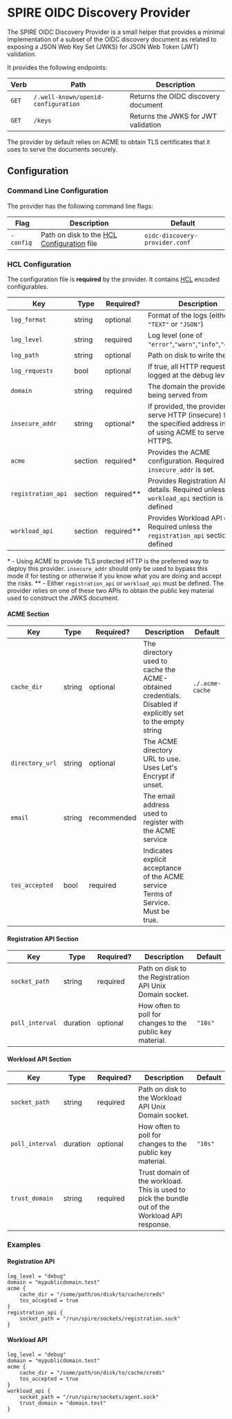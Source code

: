 # SPIRE OIDC Discovery Provider

The SPIRE OIDC Discovery Provider is a small helper that provides a minimal
implementation of a subset of the OIDC discovery document as related to
exposing a JSON Web Key Set (JWKS) for JSON Web Token (JWT) validation.

It provides the following endpoints:

| Verb  | Path                                | Description                               |
| ----- | ------------------------------------| ------------------------------------------|
| `GET` | `/.well-known/openid-configuration` | Returns the OIDC discovery document   |
| `GET` | `/keys`                             | Returns the JWKS for JWT validation       |

The provider by default relies on ACME to obtain TLS certificates that it uses to
serve the documents securely.

## Configuration

### Command Line Configuration

The provider has the following command line flags:

| Flag         | Description                                                      | Default                       |
| ------------ | -----------------------------------------------------------------| ----------------------------- |
| `-config`    | Path on disk to the [HCL Configuration](#hcl-configuration) file | `oidc-discovery-provider.conf` |


### HCL Configuration

The configuration file is **required** by the provider. It contains
[HCL](https://github.com/hashicorp/hcl) encoded configurables.

| Key                | Type    | Required? | Description                              | Default |
| ------------------ | --------| ---------| ----------------------------------------- | ------- |
| `log_format`       | string  | optional | Format of the logs (either `"TEXT"` or `"JSON"`) | `""` |
| `log_level`        | string  | required | Log level (one of `"error"`,`"warn"`,`"info"`,`"debug"`) | `"info"` |
| `log_path`         | string  | optional | Path on disk to write the log | |
| `log_requests`     | bool    | optional | If true, all HTTP requests are logged at the debug level | false |
| `domain`           | string  | required | The domain the provider is being served from | |
| `insecure_addr`    | string  | optional\* | If provided, the provider will serve HTTP (insecure) from the specified address instead of using ACME to serve HTTPS. | false |
| `acme`             | section | required\* | Provides the ACME configuration. Required unless `insecure_addr` is set. | |
| `registration_api` | section | required\*\* | Provides Registration API details. Required unless the `workload_api` section is defined | |
| `workload_api`     | section | required\*\* | Provides Workload API details. Required unless the `registration_api` section is defined | |

\* - Using ACME to provide TLS protected HTTP is the preferred way to deploy
this provider. `insecure_addr` should only be used to bypass this mode if for
testing or otherwise if you know what you are doing and accept the risks.
\*\* - Either `registration_api` or `workload_api` must be defined. The provider relies on one of these two APIs to obtain the public key material used to construct the JWKS document.

#### ACME Section

| Key                | Type    | Required?   | Description                              | Default |
| ------------------ | --------| ----------- | ----------------------------------------- | ------- |
| `cache_dir`        | string  | optional    | The directory used to cache the ACME-obtained credentials. Disabled if explicitly set to the empty string | `./.acme-cache` |
| `directory_url`    | string  | optional    | The ACME directory URL to use. Uses Let's Encrypt if unset. | |
| `email`            | string  | recommended | The email address used to register with the ACME service | |
| `tos_accepted`     | bool    | required    | Indicates explicit acceptance of the ACME service Terms of Service. Must be true. | |

#### Registration API Section

| Key                | Type     | Required? | Description                              | Default |
| ------------------ | -------- | ---------| ----------------------------------------- | ------- |
| `socket_path`      | string   | required | Path on disk to the Registration API Unix Domain socket. | |
| `poll_interval`    | duration | optional | How often to poll for changes to the public key material. | `"10s"` |

#### Workload API Section

| Key                | Type     | Required? | Description                              | Default |
| ------------------ | -------- | ---------| ----------------------------------------- | ------- |
| `socket_path`      | string   | required | Path on disk to the Workload API Unix Domain socket. | |
| `poll_interval`    | duration | optional | How often to poll for changes to the public key material. | `"10s"` |
| `trust_domain`     | string   | required | Trust domain of the workload. This is used to pick the bundle out of the Workload API response. | |

### Examples

#### Registration API

```
log_level = "debug"
domain = "mypublicdomain.test"
acme {
    cache_dir = "/some/path/on/disk/to/cache/creds"
    tos_accepted = true
}
registration_api {
    socket_path = "/run/spire/sockets/registration.sock"
}
```

#### Workload API

```
log_level = "debug"
domain = "mypublicdomain.test"
acme {
    cache_dir = "/some/path/on/disk/to/cache/creds"
    tos_accepted = true
}
workload_api {
    socket_path = "/run/spire/sockets/agent.sock"
    trust_domain = "domain.test"
}
```
